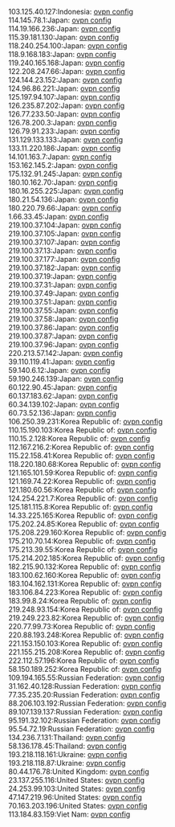103.125.40.127:Indonesia: [ovpn config](vpn/103_125_40_127.ovpn)  
114.145.78.1:Japan: [ovpn config](vpn/114_145_78_1.ovpn)  
114.19.166.236:Japan: [ovpn config](vpn/114_19_166_236.ovpn)  
115.39.181.130:Japan: [ovpn config](vpn/115_39_181_130.ovpn)  
118.240.254.100:Japan: [ovpn config](vpn/118_240_254_100.ovpn)  
118.9.168.183:Japan: [ovpn config](vpn/118_9_168_183.ovpn)  
119.240.165.168:Japan: [ovpn config](vpn/119_240_165_168.ovpn)  
122.208.247.66:Japan: [ovpn config](vpn/122_208_247_66.ovpn)  
124.144.23.152:Japan: [ovpn config](vpn/124_144_23_152.ovpn)  
124.96.86.221:Japan: [ovpn config](vpn/124_96_86_221.ovpn)  
125.197.94.107:Japan: [ovpn config](vpn/125_197_94_107.ovpn)  
126.235.87.202:Japan: [ovpn config](vpn/126_235_87_202.ovpn)  
126.77.233.50:Japan: [ovpn config](vpn/126_77_233_50.ovpn)  
126.78.200.3:Japan: [ovpn config](vpn/126_78_200_3.ovpn)  
126.79.91.233:Japan: [ovpn config](vpn/126_79_91_233.ovpn)  
131.129.133.133:Japan: [ovpn config](vpn/131_129_133_133.ovpn)  
133.11.220.186:Japan: [ovpn config](vpn/133_11_220_186.ovpn)  
14.101.163.7:Japan: [ovpn config](vpn/14_101_163_7.ovpn)  
153.162.145.2:Japan: [ovpn config](vpn/153_162_145_2.ovpn)  
175.132.91.245:Japan: [ovpn config](vpn/175_132_91_245.ovpn)  
180.10.162.70:Japan: [ovpn config](vpn/180_10_162_70.ovpn)  
180.16.255.225:Japan: [ovpn config](vpn/180_16_255_225.ovpn)  
180.21.54.136:Japan: [ovpn config](vpn/180_21_54_136.ovpn)  
180.220.79.66:Japan: [ovpn config](vpn/180_220_79_66.ovpn)  
1.66.33.45:Japan: [ovpn config](vpn/1_66_33_45.ovpn)  
219.100.37.104:Japan: [ovpn config](vpn/219_100_37_104.ovpn)  
219.100.37.105:Japan: [ovpn config](vpn/219_100_37_105.ovpn)  
219.100.37.107:Japan: [ovpn config](vpn/219_100_37_107.ovpn)  
219.100.37.13:Japan: [ovpn config](vpn/219_100_37_13.ovpn)  
219.100.37.177:Japan: [ovpn config](vpn/219_100_37_177.ovpn)  
219.100.37.182:Japan: [ovpn config](vpn/219_100_37_182.ovpn)  
219.100.37.19:Japan: [ovpn config](vpn/219_100_37_19.ovpn)  
219.100.37.31:Japan: [ovpn config](vpn/219_100_37_31.ovpn)  
219.100.37.49:Japan: [ovpn config](vpn/219_100_37_49.ovpn)  
219.100.37.51:Japan: [ovpn config](vpn/219_100_37_51.ovpn)  
219.100.37.55:Japan: [ovpn config](vpn/219_100_37_55.ovpn)  
219.100.37.58:Japan: [ovpn config](vpn/219_100_37_58.ovpn)  
219.100.37.86:Japan: [ovpn config](vpn/219_100_37_86.ovpn)  
219.100.37.87:Japan: [ovpn config](vpn/219_100_37_87.ovpn)  
219.100.37.96:Japan: [ovpn config](vpn/219_100_37_96.ovpn)  
220.213.57.142:Japan: [ovpn config](vpn/220_213_57_142.ovpn)  
39.110.119.41:Japan: [ovpn config](vpn/39_110_119_41.ovpn)  
59.140.6.12:Japan: [ovpn config](vpn/59_140_6_12.ovpn)  
59.190.246.139:Japan: [ovpn config](vpn/59_190_246_139.ovpn)  
60.122.90.45:Japan: [ovpn config](vpn/60_122_90_45.ovpn)  
60.137.183.62:Japan: [ovpn config](vpn/60_137_183_62.ovpn)  
60.34.139.102:Japan: [ovpn config](vpn/60_34_139_102.ovpn)  
60.73.52.136:Japan: [ovpn config](vpn/60_73_52_136.ovpn)  
106.250.39.231:Korea Republic of: [ovpn config](vpn/106_250_39_231.ovpn)  
110.15.190.103:Korea Republic of: [ovpn config](vpn/110_15_190_103.ovpn)  
110.15.2.128:Korea Republic of: [ovpn config](vpn/110_15_2_128.ovpn)  
112.167.216.2:Korea Republic of: [ovpn config](vpn/112_167_216_2.ovpn)  
115.22.158.41:Korea Republic of: [ovpn config](vpn/115_22_158_41.ovpn)  
118.220.180.68:Korea Republic of: [ovpn config](vpn/118_220_180_68.ovpn)  
121.165.101.59:Korea Republic of: [ovpn config](vpn/121_165_101_59.ovpn)  
121.169.74.22:Korea Republic of: [ovpn config](vpn/121_169_74_22.ovpn)  
121.180.60.56:Korea Republic of: [ovpn config](vpn/121_180_60_56.ovpn)  
124.254.221.7:Korea Republic of: [ovpn config](vpn/124_254_221_7.ovpn)  
125.181.115.8:Korea Republic of: [ovpn config](vpn/125_181_115_8.ovpn)  
14.33.225.165:Korea Republic of: [ovpn config](vpn/14_33_225_165.ovpn)  
175.202.24.85:Korea Republic of: [ovpn config](vpn/175_202_24_85.ovpn)  
175.208.229.160:Korea Republic of: [ovpn config](vpn/175_208_229_160.ovpn)  
175.210.70.14:Korea Republic of: [ovpn config](vpn/175_210_70_14.ovpn)  
175.213.39.55:Korea Republic of: [ovpn config](vpn/175_213_39_55.ovpn)  
175.214.202.185:Korea Republic of: [ovpn config](vpn/175_214_202_185.ovpn)  
182.215.90.132:Korea Republic of: [ovpn config](vpn/182_215_90_132.ovpn)  
183.100.62.160:Korea Republic of: [ovpn config](vpn/183_100_62_160.ovpn)  
183.104.162.131:Korea Republic of: [ovpn config](vpn/183_104_162_131.ovpn)  
183.106.84.223:Korea Republic of: [ovpn config](vpn/183_106_84_223.ovpn)  
183.99.8.24:Korea Republic of: [ovpn config](vpn/183_99_8_24.ovpn)  
219.248.93.154:Korea Republic of: [ovpn config](vpn/219_248_93_154.ovpn)  
219.249.223.82:Korea Republic of: [ovpn config](vpn/219_249_223_82.ovpn)  
220.77.99.73:Korea Republic of: [ovpn config](vpn/220_77_99_73.ovpn)  
220.88.193.248:Korea Republic of: [ovpn config](vpn/220_88_193_248.ovpn)  
221.153.150.103:Korea Republic of: [ovpn config](vpn/221_153_150_103.ovpn)  
221.155.215.208:Korea Republic of: [ovpn config](vpn/221_155_215_208.ovpn)  
222.112.57.196:Korea Republic of: [ovpn config](vpn/222_112_57_196.ovpn)  
58.150.189.252:Korea Republic of: [ovpn config](vpn/58_150_189_252.ovpn)  
109.194.165.55:Russian Federation: [ovpn config](vpn/109_194_165_55.ovpn)  
31.162.40.128:Russian Federation: [ovpn config](vpn/31_162_40_128.ovpn)  
77.35.235.20:Russian Federation: [ovpn config](vpn/77_35_235_20.ovpn)  
88.206.103.192:Russian Federation: [ovpn config](vpn/88_206_103_192.ovpn)  
89.107.139.137:Russian Federation: [ovpn config](vpn/89_107_139_137.ovpn)  
95.191.32.102:Russian Federation: [ovpn config](vpn/95_191_32_102.ovpn)  
95.54.72.19:Russian Federation: [ovpn config](vpn/95_54_72_19.ovpn)  
134.236.7.131:Thailand: [ovpn config](vpn/134_236_7_131.ovpn)  
58.136.178.45:Thailand: [ovpn config](vpn/58_136_178_45.ovpn)  
193.218.118.161:Ukraine: [ovpn config](vpn/193_218_118_161.ovpn)  
193.218.118.87:Ukraine: [ovpn config](vpn/193_218_118_87.ovpn)  
80.44.176.78:United Kingdom: [ovpn config](vpn/80_44_176_78.ovpn)  
23.137.255.116:United States: [ovpn config](vpn/23_137_255_116.ovpn)  
24.253.99.103:United States: [ovpn config](vpn/24_253_99_103.ovpn)  
47.147.219.96:United States: [ovpn config](vpn/47_147_219_96.ovpn)  
70.163.203.196:United States: [ovpn config](vpn/70_163_203_196.ovpn)  
113.184.83.159:Viet Nam: [ovpn config](vpn/113_184_83_159.ovpn)  
